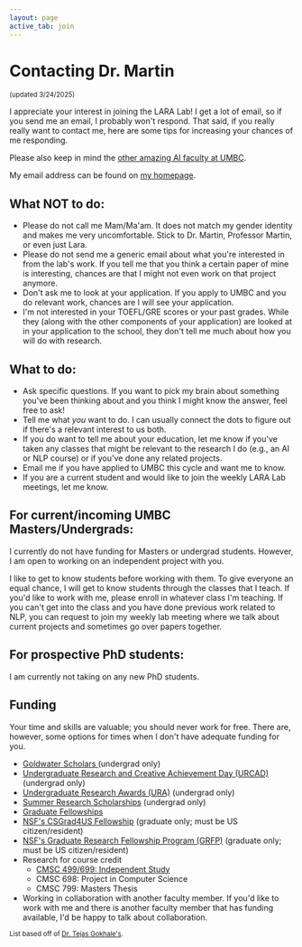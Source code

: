 ```yaml
---
layout: page
active_tab: join
---
```

# Contacting Dr. Martin
<small>(updated 3/24/2025)</small>

I appreciate your interest in joining the LARA Lab! I get a lot of email, so if you send me an email, I probably won't respond. That said, if you really really want to contact me, here are some tips for increasing your chances of me responding.

Please also keep in mind the <a href="https://ai.umbc.edu/ai-faculty/" aria-label="UMBC AI faculty">other amazing AI faculty at UMBC</a>.

My email address can be found on <a href="https://laramartin.net/#contact" aria-label="Lara's homepage">my homepage</a>.

## What NOT to do:
* Please do not call me Mam/Ma'am. It does not match my gender identity and makes me very uncomfortable. Stick to Dr. Martin, Professor Martin, or even just Lara.
* Please do not send me a generic email about what you're interested in from the lab's work. If you tell me that you think a certain paper of mine is interesting, chances are that I might not even work on that project anymore. 
* Don't ask me to look at your application. If you apply to UMBC and you do relevant work, chances are I will see your application.
* I'm not interested in your TOEFL/GRE scores or your past grades. While they (along with the other components of your application) are looked at in your application to the school, they don't tell me much about how you will do with research. 


## What to do:
* Ask specific questions. If you want to pick my brain about something you've been thinking about and you think I might know the answer, feel free to ask!
* Tell me what *you* want to do. I can usually connect the dots to figure out if there's a relevant interest to us both.
* If you do want to tell me about your education, let me know if you've taken any classes that might be relevant to the research I do (e.g., an AI or NLP course) or if you've done any related projects.
* Email me if you have applied to UMBC this cycle and want me to know.
* If you are a current student and would like to join the weekly LARA Lab meetings, let me know.
     

## For current/incoming UMBC Masters/Undergrads:
I currently do not have funding for Masters or undergrad students. However, I am open to working on an independent project with you.

I like to get to know students before working with them. To give everyone an equal chance, I will get to know students through the classes that I teach. If you'd like to work with me, please enroll in whatever class I'm teaching. If you can't get into the class and you have done previous work related to NLP, you can request to join my weekly lab meeting where we talk about current projects and sometimes go over papers together.
	
        
## For prospective PhD students:
I am currently not taking on any new PhD students.


## Funding
Your time and skills are valuable; you should never work for free. There are, however, some options for times when I don't have adequate funding for you.

* <a href="https://ur.umbc.edu/prestigious-scholarships/goldwater-scholars/">Goldwater Scholars </a> (undergrad only)
* <a href="https://ur.umbc.edu/urcad/">Undergraduate Research and Creative Achievement Day (URCAD) </a> (undergrad only)
* <a href="https://ur.umbc.edu/ura/">Undergraduate Research Awards (URA)</a> (undergrad only)
* <a href="https://ur.umbc.edu/summer-research/">Summer Research Scholarships</a> (undergrad only)
* <a href="https://umbc.edu/admissions/graduate/funding">Graduate Fellowships</a>
* <a href="https://www.nsf.gov/cise/CSGrad4US/">NSF's CSGrad4US Fellowship</a> (graduate only; must be US citizen/resident)
* <a href="https://www.nsfgrfp.org/">NSF's Graduate Research Fellowship Program (GRFP)</a> (graduate only; must be US citizen/resident)
* Research for course credit
  * <a href="https://www.csee.umbc.edu/independent-study/"> CMSC 499/699: Independent Study</a>
  * CMSC 698: Project in Computer Science
  * CMSC 799: Masters Thesis
* Working in collaboration with another faculty member. If you'd like to work with me and there is another faculty member that has funding available, I'd be happy to talk about collaboration.

<small>List based off of <a href="https://www.tejasgokhale.com/faq.html">Dr. Tejas Gokhale's</a>.</small>
  

